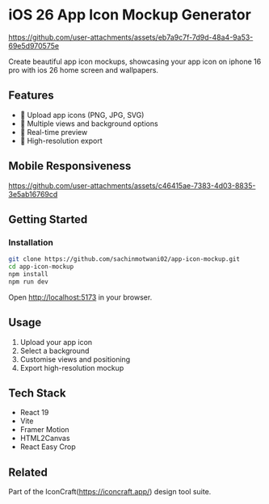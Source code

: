 # iOS 26 App Icon Mockup Generator


https://github.com/user-attachments/assets/eb7a9c7f-7d9d-48a4-9a53-69e5d970575e


Create beautiful app icon mockups, showcasing your app icon on iphone 16 pro with ios 26 home screen and wallpapers.

## Features

- 📱 Upload app icons (PNG, JPG, SVG)
- 🎨 Multiple views and background options
- 👀 Real-time preview
- 📸 High-resolution export

## Mobile Responsiveness


https://github.com/user-attachments/assets/c46415ae-7383-4d03-8835-3e5ab16769cd



## Getting Started

### Installation

```bash
git clone https://github.com/sachinmotwani02/app-icon-mockup.git
cd app-icon-mockup
npm install
npm run dev
```

Open [http://localhost:5173](http://localhost:5173) in your browser.

## Usage

1. Upload your app icon
2. Select a background
3. Customise views and positioning
4. Export high-resolution mockup

## Tech Stack

- React 19
- Vite
- Framer Motion
- HTML2Canvas
- React Easy Crop



## Related

Part of the IconCraft(https://iconcraft.app/) design tool suite.
